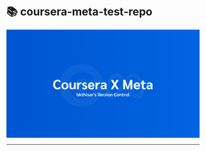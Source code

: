 # 📚 coursera-meta-test-repo

[![Coursera X Meta banner](resource/image/coursera-x-meta.png)](https://github.com/bkthisar/coursera-meta-test-repo)


---

